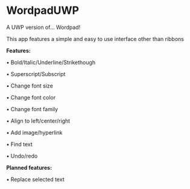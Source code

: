 # WordpadUWP
A UWP version of... Wordpad!

This app features a simple and easy to use interface other than ribbons

**Features:**

  • Bold/Italic/Underline/Strikethough
  
  • Superscript/Subscript
  
  • Change font size
  
  • Change font color
  
  • Change font family
  
  • Align to left/center/right
  
  • Add image/hyperlink
  
  • Find text
  
  • Undo/redo
  
**Planned features:**

  • Replace selected text

